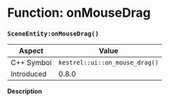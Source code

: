 
# Function: onMouseDrag
### `SceneEntity:onMouseDrag()`

| Aspect | Value |
| --- | --- |
| C++ Symbol | `kestrel::ui::on_mouse_drag()` |
| Introduced | 0.8.0 |

**Description**


